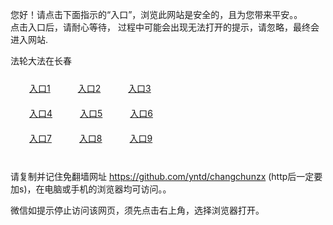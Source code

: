 您好！请点击下面指示的“入口”，浏览此网站是安全的，且为您带来平安。。 <br/>
点击入口后，请耐心等待， 过程中可能会出现无法打开的提示，请忽略，最终会进入网站. </br>

法轮大法在长春<br/>
<div style="padding:10px"><a style="margin:20px" target="_blank" href="https://dn7vcuwgrcz6i.cloudfront.net/2Qpsp?ixlgrozf" id="ccLink1" rel="nofollow">入口1</a> <a target="_blank" style="margin:20px" href="https://d2491a29sgwepw.cloudfront.net/2Qpsp?jvjdypu" id="ccLink2" rel="nofollow">入口2</a> <a style="margin:20px" target="_blank" href="https://dtq80ehu4fwkw.cloudfront.net/2Qpsp?blzqr" id="ccLink3" rel="nofollow">入口3</a></div>

<div style="padding:10px" ><a style="margin:20px" target="_blank" href="https://dn7vcuwgrcz6i.cloudfront.net/2Qpsp?ixlgrozf" id="ccLink4" rel="nofollow">入口4</a> <a style="margin:20px" href="https://d2491a29sgwepw.cloudfront.net/2Qpsp?jvjdypu" target="_blank" id="ccLink5" rel="nofollow">入口5</a> <a style="margin:20px" href="https://dtq80ehu4fwkw.cloudfront.net/2Qpsp?blzqr" target="_blank" id="ccLink6" rel="nofollow">入口6</a></div>

<div style="padding:10px"><a style="margin:20px" target="_blank" href="https://dn7vcuwgrcz6i.cloudfront.net/2Qpsp?ixlgrozf" id="ccLink7" rel="nofollow">入口7</a> <a style="margin:20px" href="https://d2491a29sgwepw.cloudfront.net/2Qpsp?jvjdypu" target="_blank" id="ccLink8" rel="nofollow">入口8</a> <a style="margin:20px" target="_blank" href="https://dtq80ehu4fwkw.cloudfront.net/2Qpsp?blzqr" id="ccLink9" rel="nofollow">入口9</a></div>

<br/>



请复制并记住免翻墙网址 https://github.com/yntd/changchunzx (http后一定要加s)，在电脑或手机的浏览器均可访问。。<br/>

微信如提示停止访问该网页，须先点击右上角，选择浏览器打开。
